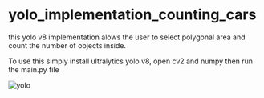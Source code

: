 # yolo_implementation_counting_cars
this yolo v8 implementation alows the user to select polygonal area and count the number of objects inside.

To use this simply install ultralytics yolo v8, open cv2 and numpy then run the main.py file


![yolo](https://github.com/nickwd321/yolo_implementation_counting_cars/assets/143671437/f1762ef9-2127-4c9a-94b8-02b57d41ea13)
